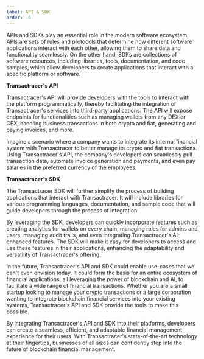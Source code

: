 ```yaml
---
label: API & SDK
order: -6
---
```


APIs and SDKs play an essential role in the modern software ecosystem. APIs are sets of rules and protocols that determine how different software applications interact with each other, allowing them to share data and functionality seamlessly. On the other hand, SDKs are collections of software resources, including libraries, tools, documentation, and code samples, which allow developers to create applications that interact with a specific platform or software.

**Transactracer's API**

Transactracer's API will provide developers with the tools to interact with the platform programmatically, thereby facilitating the integration of Transactracer's services into third-party applications. The API will expose endpoints for functionalities such as managing wallets from any DEX or CEX, handling business transactions in both crypto and fiat, generating and paying invoices, and more.

Imagine a scenario where a company wants to integrate its internal financial system with Transactracer to better manage its crypto and fiat transactions. Using Transactracer's API, the company's developers can seamlessly pull transaction data, automate invoice generation and payments, and even pay salaries in the preferred currency of the employees.

**Transactracer's SDK**

The Transactracer SDK will further simplify the process of building applications that interact with Transactracer. It will include libraries for various programming languages, documentation, and sample code that will guide developers through the process of integration.

By leveraging the SDK, developers can quickly incorporate features such as creating analytics for wallets on every chain, managing roles for admins and users, managing audit trails, and even integrating Transactracer's AI-enhanced features. The SDK will make it easy for developers to access and use these features in their applications, enhancing the adaptability and versatility of Transactracer's offering.

In the future, Transactracer's API and SDK could enable use-cases that we can't even envision today. It could form the basis for an entire ecosystem of financial applications, all leveraging the power of blockchain and AI, to facilitate a wide range of financial transactions. Whether you are a small startup looking to manage your crypto transactions or a large corporation wanting to integrate blockchain financial services into your existing systems, Transactracer's API and SDK provide the tools to make this possible. 

By integrating Transactracer's API and SDK into their platforms, developers can create a seamless, efficient, and adaptable financial management experience for their users. With Transactracer's state-of-the-art technology at their fingertips, businesses of all sizes can confidently step into the future of blockchain financial management.